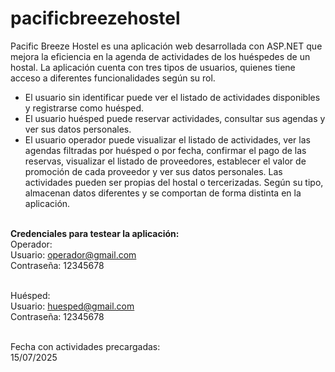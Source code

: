# pacificbreezehostel

Pacific Breeze Hostel es una aplicación web desarrollada con ASP.NET que mejora la eficiencia en la agenda de actividades de los huéspedes de un hostal.
La aplicación cuenta con tres tipos de usuarios, quienes tiene acceso a diferentes funcionalidades según su rol.
- El usuario sin identificar puede ver el listado de actividades disponibles y registrarse como huésped.
- El usuario huésped puede reservar actividades, consultar sus agendas y ver sus datos personales.
- El usuario operador puede visualizar el listado de actividades, ver las agendas filtradas por huésped o por fecha, confirmar el pago de las reservas, visualizar el listado de proveedores, establecer el valor de promoción de cada proveedor y ver sus datos personales.
Las actividades pueden ser propias del hostal o tercerizadas. Según su tipo, almacenan datos diferentes y se comportan de forma distinta en la aplicación. <br/> <br/>

<strong>Credenciales para testear la aplicación:</strong><br/>
Operador:<br/>
Usuario: operador@gmail.com<br/>
Contraseña: 12345678<br/><br/>

Huésped:<br/>
Usuario: huesped@gmail.com<br/>
Contraseña: 12345678<br/><br/>

Fecha con actividades precargadas:<br/>
15/07/2025<br/>
